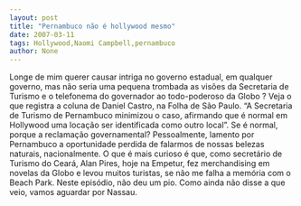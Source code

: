 ```yaml
---
layout: post
title: "Pernambuco não é hollywood mesmo"
date: 2007-03-11
tags: Hollywood,Naomi Campbell,pernambuco
author: None
---
```

Longe de mim querer causar intriga no governo estadual, em qualquer governo, mas não seria uma pequena trombada as visões da Secretaria de Turismo e o telefonema do governador ao todo-poderoso da Globo ?
Veja o que registra a coluna de Daniel Castro, na Folha de São Paulo.
“A Secretaria de Turismo de Pernambuco minimizou o caso, afirmando que é normal em Hollywood uma locação ser identificada como outro local”.
Se é normal, porque a reclamação governamental?
Pessoalmente, lamento por Pernambuco a oportunidade perdida de falarmos de nossas belezas naturais, nacionalmente. 
O que é mais curioso é que, como secretário de Turismo do Ceará, Alan Pires, hoje na Empetur, fez merchandising em novelas da Globo e levou muitos turistas, se não me falha a memória com o Beach Park. Neste episódio, não deu um pio.
Como ainda não disse a que veio, vamos aguardar por Nassau. 